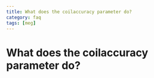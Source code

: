 ```yaml
---
title: What does the coilaccuracy parameter do?
category: faq
tags: [meg]
---
```


# What does the coilaccuracy parameter do?
